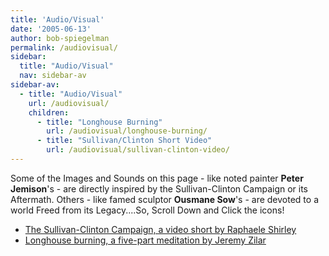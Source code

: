 ```yaml
---
title: 'Audio/Visual'
date: '2005-06-13'
author: bob-spiegelman
permalink: /audiovisual/
sidebar:
  title: "Audio/Visual"
  nav: sidebar-av
sidebar-av:
  - title: "Audio/Visual"
    url: /audiovisual/
    children:
      - title: "Longhouse Burning"
        url: /audiovisual/longhouse-burning/
      - title: "Sullivan/Clinton Short Video"
        url: /audiovisual/sullivan-clinton-video/
---
```

Some of the Images and Sounds on this page - like noted painter **Peter Jemison**'s - are directly inspired by the Sullivan-Clinton Campaign or its Aftermath. Others - like famed sculptor **Ousmane Sow**'s - are devoted to a world Freed from its Legacy....So, Scroll Down and Click the icons!


  - [The Sullivan-Clinton Campaign, a video short by Raphaele Shirley](/audiovisual/sullivan-clinton-video/)
  - [Longhouse burning, a five-part meditation by Jeremy Zilar](/audiovisual/animation/longhouse-burning/)
